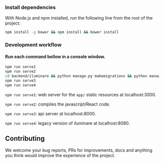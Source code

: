### Install dependencies

With Node.js and npm installed, run the following line from the root of the project:

```sh
npm install -g bower && npm install && bower install
```

### Development workflow
#### Run each command bellow in a console window.

```sh
npm run serve1
npm run serve2
cd backend/iluminare && python manage.py makemigrations && python manage.py migrate && cd ../../
npm run serve3
npm run serve4
```

```npm run serve1```: web server for the ```app/``` static resources at localhost:3000.

```npm run serve2```: compiles the javascript/React code.

```npm run serve3```: api server at localhost:8000.

```npm run serve4```: legacy version of iluminare at localhost:8080.

## Contributing

We welcome your bug reports, PRs for improvements, docs and anything you think would improve the experience of the project.
